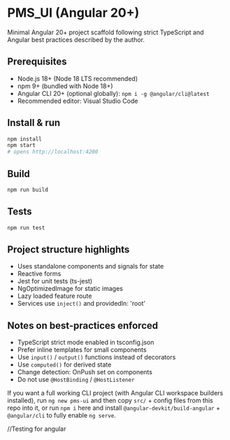 # PMS_UI (Angular 20+)

Minimal Angular 20+ project scaffold following strict TypeScript and Angular best practices described by the author.

## Prerequisites
- Node.js 18+ (Node 18 LTS recommended)
- npm 9+ (bundled with Node 18+)
- Angular CLI 20+ (optional globally): `npm i -g @angular/cli@latest`
- Recommended editor: Visual Studio Code

## Install & run
```bash
npm install
npm start
# opens http://localhost:4200
```

## Build
```bash
npm run build
```

## Tests
```bash
npm run test
```

## Project structure highlights
- Uses standalone components and signals for state
- Reactive forms
- Jest for unit tests (ts-jest)
- NgOptimizedImage for static images
- Lazy loaded feature route
- Services use `inject()` and providedIn: 'root'

## Notes on best-practices enforced
- TypeScript strict mode enabled in tsconfig.json
- Prefer inline templates for small components
- Use `input()` / `output()` functions instead of decorators
- Use `computed()` for derived state
- Change detection: OnPush set on components
- Do not use `@HostBinding` / `@HostListener`

If you want a full working CLI project (with Angular CLI workspace builders installed), run `ng new pms-ui` and then copy `src/` + config files from this repo into it, or run `npm i` here and install `@angular-devkit/build-angular` + `@angular/cli` to fully enable `ng serve`.

//Testing for angular